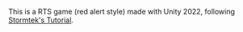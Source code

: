 This is a RTS game (red alert style) made with Unity 2022, following [Stormtek's Tutorial](http://www.stormtek.geek.nz/rts_tutorial/).
